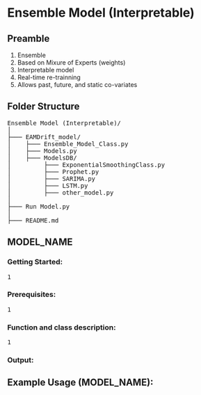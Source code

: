 # Ensemble Model (Interpretable)

## Preamble

1) Ensemble
2) Based on Mixure of Experts (weights)
3) Interpretable model
4) Real-time re-trainning
5) Allows past, future, and static co-variates

## Folder Structure

<pre>
Ensemble Model (Interpretable)/  
│  
├─── EAMDrift_model/  
│    ├─── Ensemble_Model_Class.py  
│    ├─── Models.py  
│    ├─── ModelsDB/  
│         ├─── ExponentialSmoothingClass.py  
│         ├─── Prophet.py  
│         ├─── SARIMA.py  
│         ├─── LSTM.py  
│         ├─── other_model.py  
│  
├─── Run Model.py  
│  
├─── README.md  
</pre>

## MODEL_NAME

### Getting Started:
<pre>
1
</pre>

### Prerequisites:
<pre>
1
</pre>

### Function and class description:
<pre>
1
</pre>

### Output:


## Example Usage (MODEL_NAME):







